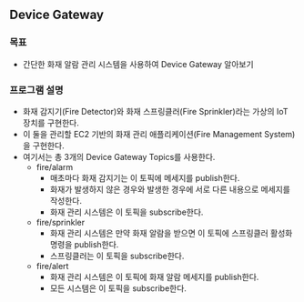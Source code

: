 ## Device Gateway
### 목표
- 간단한 화재 알람 관리 시스템을 사용하여 Device Gateway 알아보기 

### 프로그램 설명
- 화재 감지기(Fire Detector)와 화재 스프링클러(Fire Sprinkler)라는 가상의 IoT 장치를 구현한다.
- 이 둘을 관리할 EC2 기반의 화재 관리 애플리케이션(Fire Management System)을 구현한다.
- 여기서는 총 3개의 Device Gateway Topics를 사용한다.
  - fire/alarm
    - 매초마다 화재 감지기는 이 토픽에 메세지를 publish한다. 
    - 화재가 발생하지 않은 경우와 발생한 경우에 서로 다른 내용으로 메세지를 작성한다.
    - 화재 관리 시스템은 이 토픽을 subscribe한다.
  - fire/sprinkler
    - 화재 관리 시스템은 만약 화재 알람을 받으면 이 토픽에 스프링클러 활성화 명령을 publish한다.
    - 스프링클러는 이 토픽을 subscribe한다.
  - fire/alert
    - 화재 관리 시스템은 이 토픽에 화재 알람 메세지를 publish한다.
    - 모든 시스템은 이 토픽을 subscribe한다.
